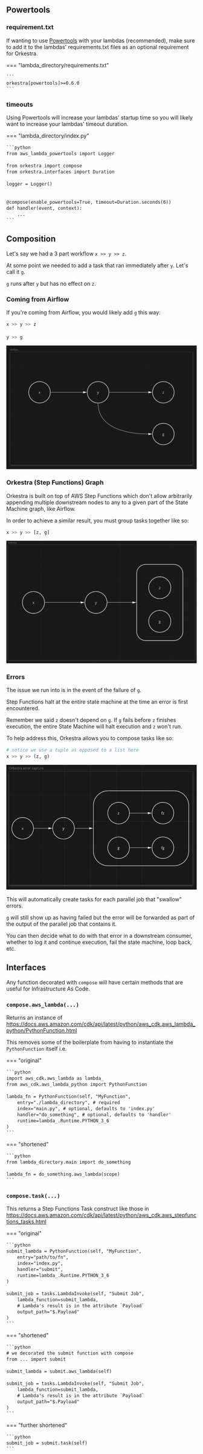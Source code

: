 ## Powertools

### requirement.txt

If wanting to use [Powertools](https://awslabs.github.io/aws-lambda-powertools-python/latest/) with your lambdas (recommended), make sure to add it to the lambdas' requirements.txt
files as an optional requirement for Orkestra.

=== "lambda_directory/requirements.txt"

    ```
    orkestra[powertools]>=0.6.0
    ```

### timeouts

Using Powertools will increase your lambdas' startup time so you will likely
want to increase your lambdas' timeout duration.

=== "lambda_directory/index.py"

    ```python
    from aws_lambda_powertools import Logger

    from orkestra import compose
    from orkestra.interfaces import Duration

    logger = Logger()


    @compose(enable_powertools=True, timeout=Duration.seconds(6))
    def handler(event, context):
        ...
    ```

## Composition

Let's say we had a 3 part workflow `x >> y >> z`.

At some point we needed to add a task that ran immediately after `y`. Let's call it `g`.

`g` runs after `y` but has no effect on `z`.

### Coming from Airflow

If you're coming from Airflow, you would likely add `g` this way:

```python
x >> y >> z

y >> g
```

![airflow graph](assets/images/airflow_graph.png)

### Orkestra (Step Functions) Graph

Orkestra is built on top of AWS Step Functions which don't allow arbitrarily appending multiple downstream nodes to any
to a given part of the State Machine graph, like Airflow.

In order to achieve a similar result, you must group tasks together like so:

```python
x >> y >> [z, g]
```

![orkestra graph](assets/images/orkestra_graph.png)

### Errors

The issue we run into is in the event of the failure of `g`.

Step Functions halt at the entire state machine at the time an error is first encountered.

Remember we said `z` doesn't depend on `g`. If `g` fails before `z` finishes execution, the entire State Machine will
halt execution and `z` won't run.

To help address this, Orkestra allows you to compose tasks like so:

```python
# notice we use a tuple as opposed to a list here
x >> y >> (z, g)
```

![orkestra error capture](assets/images/orkestra_error_capture_graph.png)

This will automatically create tasks for each parallel job that "swallow" errors.

`g` will still show up as having failed but the error will be forwarded as part of the output
of the parallel job that contains it.

You can then decide what to do with that error in a downstream consumer, whether to log it and continue execution,
fail the state machine, loop back, etc.

## Interfaces

Any function decorated with `compose` will have certain methods that are useful for Infrastructure As Code.

### `compose.aws_lambda(...)`

Returns an instance of https://docs.aws.amazon.com/cdk/api/latest/python/aws_cdk.aws_lambda_python/PythonFunction.html

This removes some of the boilerplate from having to instantiate the `PythonFunction` itself i.e.

=== "original"

    ```python
    import aws_cdk.aws_lambda as lambda_
    from aws_cdk.aws_lambda_python import PythonFunction

    lambda_fn = PythonFunction(self, "MyFunction",
        entry="./lambda_directory", # required
        index="main.py", # optional, defaults to 'index.py'
        handler="do_something", # optional, defaults to 'handler'
        runtime=lambda_.Runtime.PYTHON_3_6
    )
    ```

=== "shortened"

    ```python
    from lambda_directory.main import do_something

    lambda_fn = do_something.aws_lambda(scope)
    ```

### `compose.task(...)`

This returns a Step Functions Task construct like those in https://docs.aws.amazon.com/cdk/api/latest/python/aws_cdk.aws_stepfunctions_tasks.html

=== "original"

    ```python
    submit_lambda = PythonFunction(self, "MyFunction",
        entry="path/to/fn",
        index="index.py",
        handler="submit",
        runtime=lambda_.Runtime.PYTHON_3_6
    )

    submit_job = tasks.LambdaInvoke(self, "Submit Job",
        lambda_function=submit_lambda,
        # Lambda's result is in the attribute `Payload`
        output_path="$.Payload"
    )
    ```

=== "shortened"

    ```python
    # we decorated the submit function with compose
    from ... import submit

    submit_lambda = submit.aws_lambda(self)

    submit_job = tasks.LambdaInvoke(self, "Submit Job",
        lambda_function=submit_lambda,
        # Lambda's result is in the attribute `Payload`
        output_path="$.Payload"
    )
    ```

=== "further shortened"

    ```python
    submit_job = submit.task(self)
    ```
